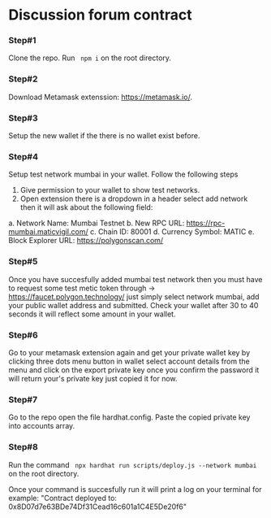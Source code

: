 # Discussion forum contract

### Step#1
Clone the repo.
Run ``` 
npm i ``` on the root directory.
### Step#2
Download Metamask extenssion: https://metamask.io/.
### Step#3
Setup the new wallet if the there is no wallet exist before.

### Step#4
Setup test network mumbai in your wallet. Follow the following steps

1) Give permission to your wallet to show test networks.
2) Open extension there is a dropdown in a header select add network then it will ask about the following field:

a. Network Name: Mumbai Testnet
b. New RPC URL: https://rpc-mumbai.maticvigil.com/
c. Chain ID: 80001
d. Currency Symbol: MATIC
e. Block Explorer URL: https://polygonscan.com/

### Step#5
Once you have succesfully added mumbai test network then you must have to request some test metic token through -> https://faucet.polygon.technology/ just simply select network mumbai, add your public wallet address and submitted. Check your wallet after 30 to 40 seconds it will reflect some amount in your wallet.

### Step#6
Go to your metamask extension again and get your private wallet key by clicking three dots menu button in wallet select account details from the menu and click on the export private key once you confirm the password it will return your's private key just copied it for now.

### Step#7
Go to the repo open the file hardhat.config.
Paste the copied private key into accounts array. 

### Step#8
Run the command ```
npx hardhat run scripts/deploy.js --network mumbai``` on the root directory.

Once your command is succesfully run it will print a log on your terminal for example:
"Contract deployed to: 0x8D07d7e63BDe74Df31Cead16c601a1C4E5De20f6"
